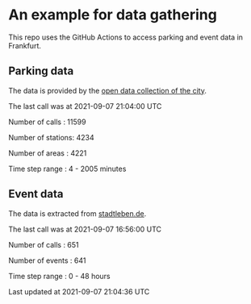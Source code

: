 # An example for data gathering

This repo uses the GitHub Actions to access parking and event data in Frankfurt.

## Parking data
The data is provided by the [open data collection of the city](https://www.offenedaten.frankfurt.de/).

The last call was at 2021-09-07 21:04:00 UTC

Number of calls   : 11599

Number of stations:  4234

Number of areas   :  4221

Time step range   :     4 -  2005 minutes


## Event data
The data is extracted from [stadtleben.de](https://stadtleben.de/frankfurt/).

The last call was at 2021-09-07 16:56:00 UTC

Number of calls   : 651

Number of events  : 641

Time step range   :   0 -  48 hours


Last updated at 2021-09-07 21:04:36 UTC
